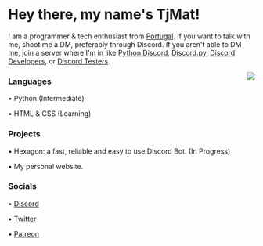 # Hey there, my name's TjMat!
I am a programmer & tech enthusiast from [Portugal](https://en.wikipedia.org/wiki/portugal). If you want to talk with me, shoot me a DM, preferably through Discord. If you aren't able to DM me, join a server where I'm in like [Python Discord](https://discord.gg/python), [Discord.py](https://discord.gg/dpy), [Discord Developers](https://discord.gg/discord-developers), or [Discord Testers](https://discord.gg/discord-testers).

<a href="https://discord.com/users/515535067729362944">
  <img src="https://lanyard-profile-readme.vercel.app/api/515535067729362944" align="right" />
</a>

### Languages
• Python (Intermediate)

• HTML & CSS (Learning)

### Projects
• Hexagon: a fast, reliable and easy to use Discord Bot. (In Progress)

• My personal website.

### Socials
• [Discord](https://discordapp.com/users/515535067729362944)

• [Twitter](https://twitter.com/TjMatBTW)

• [Patreon](https://patreon.com/TjMat)
